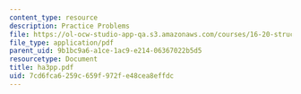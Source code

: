 ```yaml
---
content_type: resource
description: Practice Problems
file: https://ol-ocw-studio-app-qa.s3.amazonaws.com/courses/16-20-structural-mechanics-fall-2002/7cd6fca6259c659f972fe48cea8effdc_ha3pp.pdf
file_type: application/pdf
parent_uid: 9b1bc9a6-a1ce-1ac9-e214-06367022b5d5
resourcetype: Document
title: ha3pp.pdf
uid: 7cd6fca6-259c-659f-972f-e48cea8effdc
---
```

